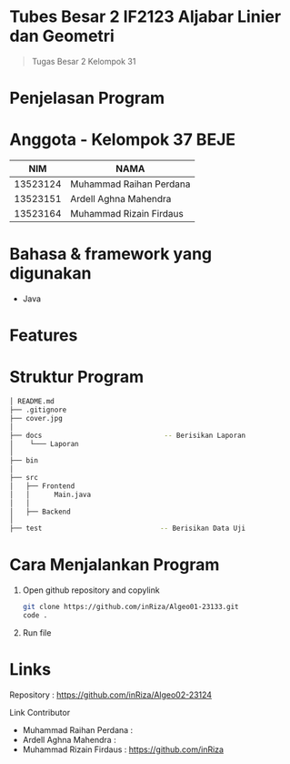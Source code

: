 # Tubes Besar 2 IF2123 Aljabar Linier dan Geometri
> Tugas Besar 2 Kelompok 31 <nama>

# Penjelasan Program

# Anggota - Kelompok 37 BEJE
| NIM  | NAMA |
| ------------- | ------------- |
| 13523124 | Muhammad Raihan Perdana  |
| 13523151 | Ardell Aghna Mahendra  |
| 13523164 | Muhammad Rizain Firdaus  |

# Bahasa & framework yang digunakan
- Java

# Features

# Struktur Program
```bash
│ README.md
├── .gitignore
├── cover.jpg
│
├── docs                              -- Berisikan Laporan 
│    └─── Laporan 
│
├── bin
│
├── src
│   ├── Frontend
│   │      Main.java
│   │
│   ├── Backend
│
├── test                             -- Berisikan Data Uji

```
  
# Cara Menjalankan Program
1. Open github repository and copylink
   ```bash
   git clone https://github.com/inRiza/Algeo01-23133.git
   code .
   ```
2. Run file 


# Links
Repository : https://github.com/inRiza/Algeo02-23124

Link Contributor
- Muhammad Raihan Perdana : 
- Ardell Aghna Mahendra : 
- Muhammad Rizain Firdaus : https://github.com/inRiza
